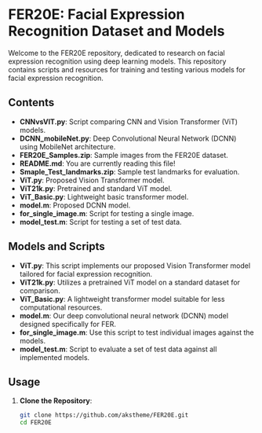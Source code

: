 # FER20E: Facial Expression Recognition Dataset and Models

Welcome to the FER20E repository, dedicated to research on facial expression recognition using deep learning models. This repository contains scripts and resources for training and testing various models for facial expression recognition.

## Contents

- **CNNvsVIT.py**: Script comparing CNN and Vision Transformer (ViT) models.
- **DCNN_mobileNet.py**: Deep Convolutional Neural Network (DCNN) using MobileNet architecture.
- **FER20E_Samples.zip**: Sample images from the FER20E dataset.
- **README.md**: You are currently reading this file!
- **Smaple_Test_landmarks.zip**: Sample test landmarks for evaluation.
- **ViT.py**: Proposed Vision Transformer model.
- **ViT21k.py**: Pretrained and standard ViT model.
- **ViT_Basic.py**: Lightweight basic transformer model.
- **model.m**: Proposed DCNN model.
- **for_single_image.m**: Script for testing a single image.
- **model_test.m**: Script for testing a set of test data.

## Models and Scripts

- **ViT.py**: This script implements our proposed Vision Transformer model tailored for facial expression recognition.
- **ViT21k.py**: Utilizes a pretrained ViT model on a standard dataset for comparison.
- **ViT_Basic.py**: A lightweight transformer model suitable for less computational resources.
- **model.m**: Our deep convolutional neural network (DCNN) model designed specifically for FER.
- **for_single_image.m**: Use this script to test individual images against the models.
- **model_test.m**: Script to evaluate a set of test data against all implemented models.

## Usage

1. **Clone the Repository**:
   ```bash
   git clone https://github.com/akstheme/FER20E.git
   cd FER20E
